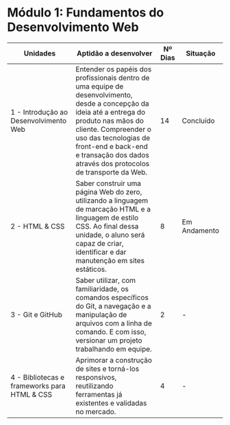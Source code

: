 # Módulo 1: Fundamentos do Desenvolvimento Web

| Unidades                                     | Aptidão a desenvolver                                                                                                                                                                                                                                                               | Nº Dias | Situação     |
|----------------------------------------------|-------------------------------------------------------------------------------------------------------------------------------------------------------------------------------------------------------------------------------------------------------------------------------------|---------|--------------|
| 1 - Introdução ao Desenvolvimento Web        | Entender os papéis dos profissionais dentro de uma equipe de desenvolvimento, desde a concepção da ideia até a entrega do produto nas mãos do cliente. Compreender o uso das tecnologias de front-end e back-end e transação dos dados através dos protocolos de transporte da Web. | 14      | Concluído    |
| 2 - HTML & CSS                               | Saber construir uma página Web do zero, utilizando a linguagem de marcação HTML e a linguagem de estilo CSS. Ao final dessa unidade, o aluno será capaz de criar, identificar e dar manutenção em sites estáticos.                                                                  | 8       | Em Andamento |
| 3 - Git e GitHub                             | Saber utilizar, com familiaridade, os comandos específicos do Git, a navegação e a manipulação de arquivos com a linha de comando. E com isso, versionar um projeto trabalhando em equipe.                                                                                          | 2       | -            |
| 4 - Bibliotecas e frameworks para HTML & CSS | Aprimorar a construção de sites e torná-los responsivos, reutilizando ferramentas já existentes e validadas no mercado.                                                                                                                                                             | 4       | -            |
